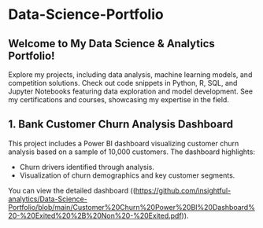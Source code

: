 # Data-Science-Portfolio
## Welcome to My Data Science & Analytics Portfolio!  
Explore my projects, including data analysis, machine learning models, and competition solutions. Check out code snippets in Python, R, SQL, and Jupyter Notebooks featuring data exploration and model development. See my certifications and courses, showcasing my expertise in the field.

## 1. Bank Customer Churn Analysis Dashboard

This project includes a Power BI dashboard visualizing customer churn analysis based on a sample of 10,000 customers. The dashboard highlights:

- Churn drivers identified through analysis.
- Visualization of churn demographics and key customer segments.

You can view the detailed dashboard ((https://github.com/insightful-analytics/Data-Science-Portfolio/blob/main/Customer%20Churn%20Power%20BI%20Dashboard%20-%20Exited%20%2B%20Non%20-%20Exited.pdf)).
